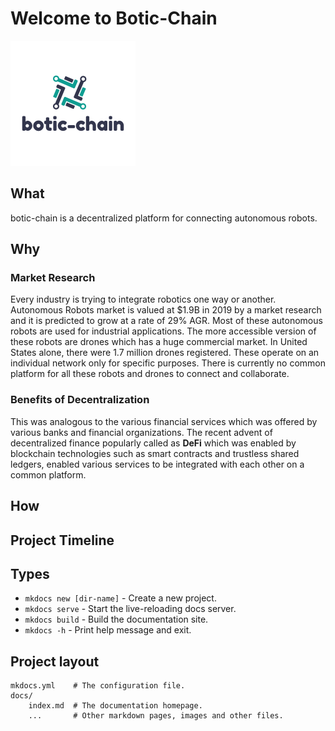 # Welcome to Botic-Chain

![Logo](img/logo.png)

## What

botic-chain is a decentralized platform for connecting autonomous robots.

## Why

### Market Research

Every industry is trying to integrate robotics one way or another. Autonomous Robots market is valued at $1.9B in 2019 by a market research and it is predicted to grow at a rate of 29% AGR. Most of these autonomous robots are used for industrial applications. The more accessible version of these robots are drones which has a huge commercial market. In United States alone, there were 1.7 million drones registered. These operate on an individual network only for specific purposes. There is currently no common platform for all these robots and drones to connect and collaborate.

### Benefits of Decentralization

This was analogous to the various financial services which was offered by various banks and financial organizations. The recent advent of decentralized finance popularly called as **DeFi** which was enabled by blockchain technologies such as smart contracts and trustless shared ledgers, enabled various services to be integrated with each other on a common platform.

## How

## Project Timeline

## Types

- `mkdocs new [dir-name]` - Create a new project.
- `mkdocs serve` - Start the live-reloading docs server.
- `mkdocs build` - Build the documentation site.
- `mkdocs -h` - Print help message and exit.

## Project layout

    mkdocs.yml    # The configuration file.
    docs/
        index.md  # The documentation homepage.
        ...       # Other markdown pages, images and other files.
